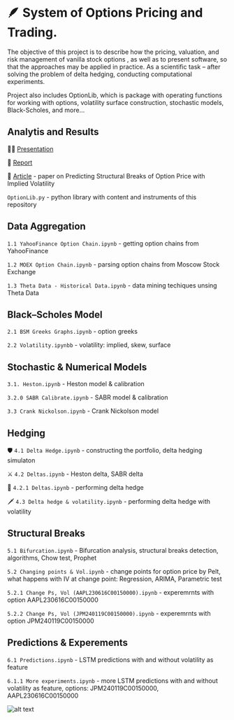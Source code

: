 # :feather: System of Options Pricing and Trading.

The objective of this project is to describe how the pricing, valuation, and risk management of vanilla stock options , as well as to present software, so that the approaches may be applied in practice. As a scientific task – after solving the problem of delta hedging, conducting computational experiments.

Project also includes OptionLib, which is package with operating functions for working with options, volatility surface construction, stochastic models, Black-Scholes, and more...

## Analytis and Results

👩‍🌾 [Presentation](https://github.com/ArtemIlinn/options/blob/main/Ilin%20Artem%20DSBA%20212%20Option%20pricing%20system%20presentation%202023pdf.pdf)

:fax: [Report](https://github.com/ArtemIlinn/options/blob/main/IlinArtemOptionPricingSystemReport%20_.pdf)

:scroll: [Article](https://github.com/ArtemIlinn/options/blob/main/Ilin%20Lukyanchenko%20article.pdf) - paper on Predicting Structural Breaks of Option Price with Implied Volatility

```OptionLib.py``` - python library with content and instruments of this repository

## Data Aggregation

```1.1 YahooFinance Option Chain.ipynb``` - getting option chains from YahooFinance

```1.2 MOEX Option Chain.ipynb``` - parsing option chains from Moscow Stock Exchange 

```1.3 Theta Data - Historical Data.ipynb``` - data mining techiques unsing Theta Data 

## Black–Scholes Model

```2.1 BSM Greeks Graphs.ipynb``` - option greeks

```2.2 Volatility.ipynbb``` - volatility: implied, skew, surface

## Stochastic & Numerical Models

```3.1. Heston.ipynb``` - Heston model & calibration

```3.2.0 SABR Calibrate.ipynb``` - SABR model & calibration

```3.3 Crank Nickolson.ipynb``` - Crank Nickolson model

## Hedging

🛡 ```4.1 Delta Hedge.ipynb``` - constructing the portfolio, delta hedging simulaton

⚔️ ```4.2 Deltas.ipynb``` - Heston delta, SABR delta

🏹 ```4.2.1 Deltas.ipynb``` - performing delta hedge

🗡 ```4.3 Delta hedge & volatility.ipynb``` - performing delta hedge with volatility

## Structural Breaks

```5.1 Bifurcation.ipynb``` - Bifurcation analysis, structural breaks detection, algorithms, Chow test, Prophet

```5.2 Changing points & Vol.ipynb``` - change points for option price by Pelt, what happens with IV at change point: Regression, ARIMA, Parametric test

```5.2.1 Change Ps, Vol (AAPL230616C00150000).ipynb``` - experemrnts with option AAPL230616C00150000

```5.2.2 Change Ps, Vol (JPM240119C00150000).ipynb``` - experemrnts with option JPM240119C00150000

## Predictions & Experements

```6.1 Predictions.ipynb``` - LSTM predictions with and without volatility as feature

```6.1.1 More experiments.ipynb``` - more LSTM predictions with and without volatility as feature, options: JPM240119C00150000, AAPL230616C00150000

![alt text](https://cdn.phenompeople.com/CareerConnectResources/prod/IMC1GLOBAL/images/Untitleddesign57-1632396334098.png)



